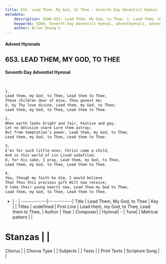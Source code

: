 ```yaml
---
title: 653. Lead Them, My God, to Thee - Seventh Day Adventist Hymnal
metadata:
    description: SDAH 653. Lead Them, My God, to Thee. 1. Lead them, my God, to Thee, Lead them to Thee, These children dear of mine, Thou gavest me; O, by Thy love divine, Lead them, my God, to Thee; Lead them, my God, to Thee, Lead them to Thee.
    keywords: SDAH, Seventh Day Adventist Hymnal, adventhymnals, advent hymnals, Lead Them, My God, to Thee, Lead them, my God, to Thee, Lead them to Thee, 
    author: Brian Onang'o
---
```


#### Advent Hymnals
## 653. LEAD THEM, MY GOD, TO THEE
#### Seventh Day Adventist Hymnal

```txt


1.
Lead them, my God, to Thee, Lead them to Thee,
These children dear of mine, Thou gavest me;
O, by Thy love divine, Lead them, my God, to Thee;
Lead them, my God, to Thee, Lead them to Thee.

2.
When earth looks bright and fair, Festive and gay,
Let no delusive snare Lure them astray;
But from temptation’s power, Lead them, my God, to Thee,
Lead them, my God, to Thee, Lead them to Thee.

3.
E’en for such little ones, Christ came a child,
And in this world of sin Lived undefiled.
O, for His sake, I pray, Lead them, my God, to Thee,
Lead them, my God, to Thee, Lead them to Thee.

4.
Yea, though my faith be dim, I would believe
That Thou this precious gift Wilt now receive;
O take their young hearts now, Lead them my God to Thee,
Lead them, my God, to Thee, Lead them to Thee.


```

- |   -  |
-------------|------------|
Title | Lead Them, My God, to Thee |
Key |  |
Titles | undefined |
First Line | Lead them, my God, to Thee, Lead them to Thee, |
Author | 
Year | 
Composer|  |
Hymnal|  - |
Tune|  |
Metrical pattern | |
# Stanzas |  |
Chorus |  |
Chorus Type |  |
Subjects |  |
Texts |  |
Print Texts | 
Scripture Song |  |
  
